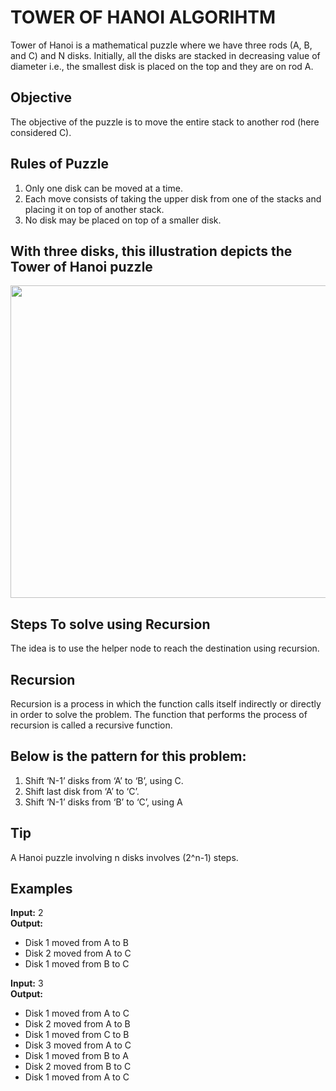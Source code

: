 <h1> TOWER OF HANOI ALGORIHTM</h1>

Tower of Hanoi is a mathematical puzzle where we have three rods (A, B, and C) and N disks. 
Initially, all the disks are stacked in decreasing value of diameter i.e., the smallest disk is placed on the top and they are on rod A.

## Objective 
The objective of the puzzle is to move the entire stack to another rod (here considered C).

## Rules of Puzzle
1. Only one disk can be moved at a time.
2. Each move consists of taking the upper disk from one of the stacks and placing it on top of another stack.
3. No disk may be placed on top of a smaller disk.

## With three disks, this illustration depicts the Tower of Hanoi puzzle
<img src="https://user-images.githubusercontent.com/77115663/194709581-ec7a2d04-b9f2-4b1b-b9ed-04b6f16a9f4a.png" width=800 height=500>

## Steps To solve using Recursion
The idea is to use the helper node to reach the destination using recursion. 
<h2> Recursion </h2>
Recursion is a process in which the function calls itself indirectly or directly in order to solve the problem. The function that performs the process of recursion is called a recursive function.<br>

## Below is the pattern for this problem:
1. Shift ‘N-1’ disks from ‘A’ to ‘B’, using C.
2. Shift last disk from ‘A’ to ‘C’.
3. Shift ‘N-1’ disks from ‘B’ to ‘C’, using A

## Tip
A Hanoi puzzle involving n disks involves (2^n-1) steps.

## Examples
**Input:** 2<br>
**Output:** <br>
* Disk 1 moved from A to B
* Disk 2 moved from A to C
* Disk 1 moved from B to C

**Input:** 3<br>
**Output:** <br>
* Disk 1 moved from A to C
* Disk 2 moved from A to B
* Disk 1 moved from C to B
* Disk 3 moved from A to C
* Disk 1 moved from B to A
* Disk 2 moved from B to C
* Disk 1 moved from A to C
